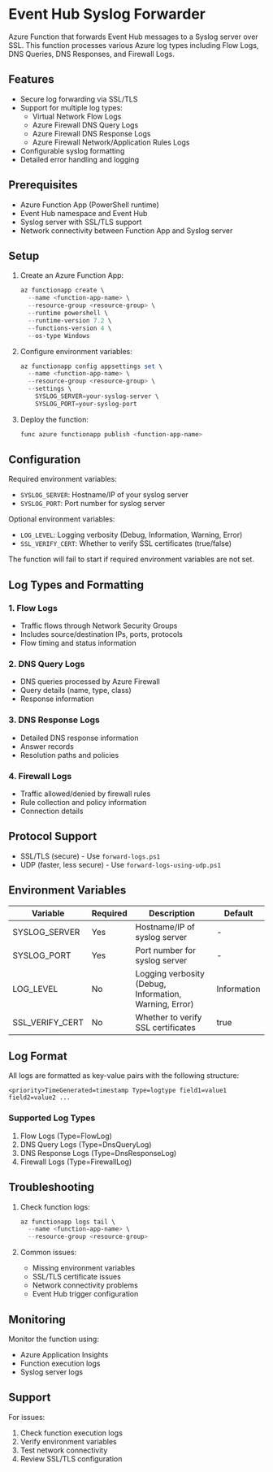 # Event Hub Syslog Forwarder

Azure Function that forwards Event Hub messages to a Syslog server over SSL. This function processes various Azure log types including Flow Logs, DNS Queries, DNS Responses, and Firewall Logs.

## Features

- Secure log forwarding via SSL/TLS
- Support for multiple log types:
  - Virtual Network Flow Logs
  - Azure Firewall DNS Query Logs
  - Azure Firewall DNS Response Logs
  - Azure Firewall Network/Application Rules Logs
- Configurable syslog formatting
- Detailed error handling and logging

## Prerequisites

- Azure Function App (PowerShell runtime)
- Event Hub namespace and Event Hub
- Syslog server with SSL/TLS support
- Network connectivity between Function App and Syslog server

## Setup

1. Create an Azure Function App:
   ```powershell
   az functionapp create \
     --name <function-app-name> \
     --resource-group <resource-group> \
     --runtime powershell \
     --runtime-version 7.2 \
     --functions-version 4 \
     --os-type Windows
   ```

2. Configure environment variables:
   ```powershell
   az functionapp config appsettings set \
     --name <function-app-name> \
     --resource-group <resource-group> \
     --settings \
       SYSLOG_SERVER=your-syslog-server \
       SYSLOG_PORT=your-syslog-port
   ```

3. Deploy the function:
   ```powershell
   func azure functionapp publish <function-app-name>
   ```

## Configuration

Required environment variables:
- `SYSLOG_SERVER`: Hostname/IP of your syslog server
- `SYSLOG_PORT`: Port number for syslog server

Optional environment variables:
- `LOG_LEVEL`: Logging verbosity (Debug, Information, Warning, Error)
- `SSL_VERIFY_CERT`: Whether to verify SSL certificates (true/false)

The function will fail to start if required environment variables are not set.

## Log Types and Formatting

### 1. Flow Logs
- Traffic flows through Network Security Groups
- Includes source/destination IPs, ports, protocols
- Flow timing and status information

### 2. DNS Query Logs
- DNS queries processed by Azure Firewall
- Query details (name, type, class)
- Response information

### 3. DNS Response Logs
- Detailed DNS response information
- Answer records
- Resolution paths and policies

### 4. Firewall Logs
- Traffic allowed/denied by firewall rules
- Rule collection and policy information
- Connection details

## Protocol Support
- SSL/TLS (secure) - Use `forward-logs.ps1`
- UDP (faster, less secure) - Use `forward-logs-using-udp.ps1`

## Environment Variables
| Variable | Required | Description | Default |
|----------|----------|-------------|---------|
| SYSLOG_SERVER | Yes | Hostname/IP of syslog server | - |
| SYSLOG_PORT | Yes | Port number for syslog server | - |
| LOG_LEVEL | No | Logging verbosity (Debug, Information, Warning, Error) | Information |
| SSL_VERIFY_CERT | No | Whether to verify SSL certificates | true |

## Log Format
All logs are formatted as key-value pairs with the following structure:
```
<priority>TimeGenerated=timestamp Type=logtype field1=value1 field2=value2 ...
```

### Supported Log Types
1. Flow Logs (Type=FlowLog)
2. DNS Query Logs (Type=DnsQueryLog)
3. DNS Response Logs (Type=DnsResponseLog)
4. Firewall Logs (Type=FirewallLog)

## Troubleshooting

1. Check function logs:
   ```powershell
   az functionapp logs tail \
     --name <function-app-name> \
     --resource-group <resource-group>
   ```

2. Common issues:
   - Missing environment variables
   - SSL/TLS certificate issues
   - Network connectivity problems
   - Event Hub trigger configuration

## Monitoring

Monitor the function using:
- Azure Application Insights
- Function execution logs
- Syslog server logs

## Support

For issues:
1. Check function execution logs
2. Verify environment variables
3. Test network connectivity
4. Review SSL/TLS configuration 